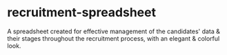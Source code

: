 # recruitment-spreadsheet
A spreadsheet created for effective management of the candidates' data &amp; their stages throughout the recruitment process, with an elegant &amp; colorful look.
